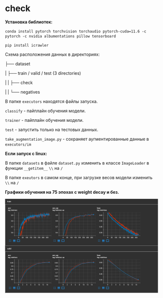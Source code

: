 # check

**Установка библиотек:**

```angular2html
conda install pytorch torchvision torchaudio pytorch-cuda=11.6 -c pytorch -c nvidia albumentations pillow tensorboard
```

```angular2html
pip install icrawler
```

Схема расположения данных в директориях:

├── dataset


|   ├── train / valid / test (3 directories) 


|   |   ├── check


|   |   └── negatives

В папке `executors` находятся файлы запуска. 

`classify` - пайплайн обучения модели.

`trainer` - пайплайн обучения модели.

`test` - запустить только на тестовых данных.

`take_augmentation_image.py` - сохраняет аугментированные данные в `executors/im`

**Если запуск с linux:**

В папке `datasets` в файле `dataset.py` изменить в классе `ImageLoader` в функции `__getitem__` `\\` на `/`

В папке `exeutors` в самом конце, при загрузке весов модели изменить `\\` на `/`

**Графики обучения на 75 эпохах с weight decay и без.**

![img.png](img.png)
